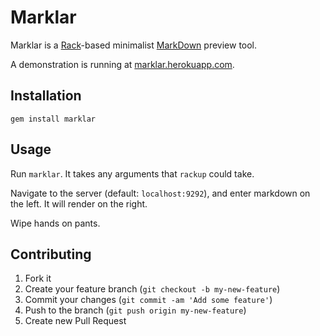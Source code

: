 Marklar
===

Marklar is a [Rack](http://github.com/rack/rack)-based minimalist [MarkDown](http://en.wikipedia.org/wiki/Markdown) preview tool.

A demonstration is running at [marklar.herokuapp.com](http://marklar.herokuapp.com/).

## Installation

```
gem install marklar

```

## Usage

Run `marklar`. It takes any arguments that `rackup` could take.

Navigate to the server (default: `localhost:9292`), and enter markdown on the left. It will render on the right.

Wipe hands on pants.

## Contributing

1. Fork it
2. Create your feature branch (`git checkout -b my-new-feature`)
3. Commit your changes (`git commit -am 'Add some feature'`)
4. Push to the branch (`git push origin my-new-feature`)
5. Create new Pull Request
